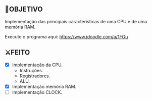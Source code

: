 ## 💎OBJETIVO

Implementação das principais características de uma CPU e de uma memória RAM.

Execute o programa aqui: https://www.jdoodle.com/a/1FGu

## ⚔FEITO
- [X] Implementação da CPU.
  - Instruções.
  - Registradores.
  - ALU.
- [X] Implementação memória RAM.
- [ ] Implementação CLOCK.
